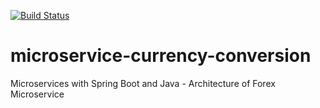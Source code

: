 [![Build Status](https://travis-ci.org/Leporoni/microservice-currency-conversion.svg?branch=main)](https://travis-ci.org/Leporoni/microservice-currency-conversion)

# microservice-currency-conversion

Microservices with Spring Boot and Java - Architecture of Forex Microservice

